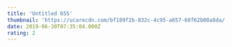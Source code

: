 ```yaml
---
title: 'Untitled 655'
thumbnail: 'https://ucarecdn.com/bf189f2b-832c-4c95-a657-68f62b08a8da/'
date: 2019-06-30T07:35:04.000Z
rating: 2
---
```

